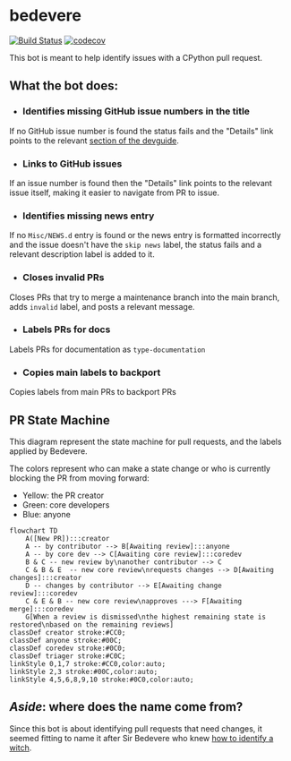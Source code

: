 # bedevere

[![Build Status](https://github.com/python/bedevere/actions/workflows/ci.yml/badge.svg?event=push)](https://github.com/python/bedevere/actions)
[![codecov](https://codecov.io/gh/python/bedevere/branch/main/graph/badge.svg)](https://codecov.io/gh/python/bedevere)

This bot is meant to help identify issues with a CPython pull request.

## What the bot does:
- ### Identifies missing GitHub issue numbers in the title
If no GitHub issue number is found the status fails and the
"Details" link points to the relevant
[section of the devguide](https://devguide.python.org/getting-started/pull-request-lifecycle.html#submitting).
- ### Links to GitHub issues
If an issue number is found then the "Details" link points to the relevant issue 
itself, making it easier to navigate from PR to issue.
- ### Identifies missing news entry
If no `Misc/NEWS.d` entry is found or the news entry is formatted incorrectly 
and the issue doesn't have the `skip news` label, the status fails and a relevant 
description label is added to it.
- ### Closes invalid PRs
Closes PRs that try to merge a maintenance branch into the main branch, adds 
`invalid` label, and posts a relevant message.
- ### Labels PRs for docs
Labels PRs for documentation as `type-documentation`
- ### Copies main labels to backport
Copies labels from main PRs to backport PRs

## PR State Machine

This diagram represent the state machine for pull requests, and the labels
applied by Bedevere.

The colors represent who can make a state change or who is currently
blocking the PR from moving forward:
* Yellow: the PR creator
* Green: core developers
* Blue: anyone

<!--
  Changes to the labels in this flowchart should be reflected
  in the devguide: https://devguide.python.org/triage/labels/
-->

```mermaid
flowchart TD
    A([New PR]):::creator
    A -- by contributor --> B[Awaiting review]:::anyone
    A -- by core dev --> C[Awaiting core review]:::coredev
    B & C -- new review by\nanother contributor --> C
    C & B & E  -- new core review\nrequests changes --> D[Awaiting changes]:::creator
    D -- changes by contributor --> E[Awaiting change review]:::coredev
    C & E & B -- new core review\napproves ---> F[Awaiting merge]:::coredev
    G[When a review is dismissed\nthe highest remaining state is restored\nbased on the remaining reviews]
classDef creator stroke:#CC0;
classDef anyone stroke:#00C;
classDef coredev stroke:#0C0;
classDef triager stroke:#C0C;
linkStyle 0,1,7 stroke:#CC0,color:auto;
linkStyle 2,3 stroke:#00C,color:auto;
linkStyle 4,5,6,8,9,10 stroke:#0C0,color:auto;
```

## *Aside*: where does the name come from?
Since this bot is about identifying pull requests that need changes,
it seemed fitting to name it after Sir Bedevere who knew
[how to identify a witch](https://youtu.be/yp_l5ntikaU).
